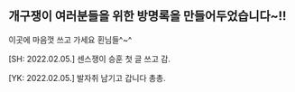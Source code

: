 ## 개구쟁이 여러분들을 위한 방명록을 만들어두었습니다~!!

이곳에 마음껏 쓰고 가세요 횐님들^~^

[SH: 2022.02.05.] 센스쟁이 승훈 첫 글 쓰고 감.

[YK: 2022.02.05.] 발자취 남기고 갑니다 총총.
